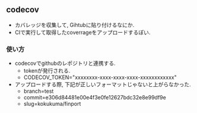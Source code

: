## codecov
+ カバレッジを収集して, Gihtubに貼り付けるなにか.
+ CIで実行して取得したcoverrageをアップロードするぽい.

### 使い方
+ codecovでgithubのレポジトリと連携する.
  + tokenが発行される.
  + CODECOV_TOKEN="xxxxxxxx-xxxx-xxxx-xxxx-xxxxxxxxxxxx"
+ アップロードする際, 下記が正しいフォーマットじゃないと上がらなかった.
  + branch=test
  + commit=e306d84481e00e4f3e0fe12627bdc32e8e99df9e
  + slug=kokukuma/finport
